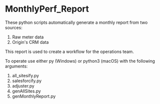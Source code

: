 # MonthlyPerf_Report

These python scripts automatically generate a monthly report from two sources:
1) Raw meter data
2) Origin's CRM data

This report is used to create a workflow for the operations team.

To operate use either py (Windows) or python3 (macOS) with the following arguments:

1) all_sitesify.py <Encompass Reports folder>
2) salesforcify.py <Salesforce Report.xlsx>
3) adjuster.py
4) genAllSites.py
5) genMonthlyReport.py